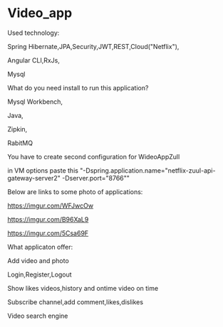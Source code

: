 # Video_app

Used technology:

Spring Hibernate,JPA,Security,JWT,REST,Cloud("Netflix"),

Angular CLI,RxJs,

Mysql

What do you need install to run this application?

Mysql Workbench,

Java,

Zipkin,

RabitMQ

You have to create second configuration for WideoAppZull

in VM options paste this "-Dspring.application.name="netflix-zuul-api-gateway-server2" -Dserver.port="8766""





Below are links to some photo of applications:

https://imgur.com/WFJwcOw

https://imgur.com/B96XaL9

https://imgur.com/5Csa69F



What applicaton offer:

Add video and photo

Login,Register,Logout

Show likes videos,history and ontime video on time

Subscribe channel,add comment,likes,dislikes

Video search engine


